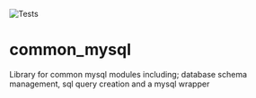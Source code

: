 ![Tests](https://github.com/HLS-Management/common_sql/actions/workflows/tests.yml/badge.svg)

# common_mysql
Library for common mysql modules including; database schema management, sql query creation and a mysql wrapper
